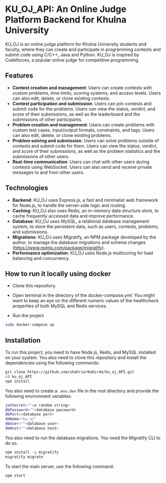 
# KU_OJ_API: An Online Judge Platform Backend for Khulna University

KU_OJ is an online judge platform for Khulna University students and faculty, where they can create and participate in programming contests and submit code using C/C++, Java and Python. KU_OJ is inspired by Codeforces, a popular online judge for competitive programming.

## Features

- **Contest creation and management**: Users can create contests with custom problems, time limits, scoring systems, and access levels. Users can also edit, delete, or clone existing contests.
- **Contest participation and submission**: Users can join contests and submit code for the problems. Users can view the status, verdict, and score of their submissions, as well as the leaderboard and the submissions of other participants.
- **Problem creation and management**: Users can create problems with custom test cases, input/output formats, constraints, and tags. Users can also edit, delete, or clone existing problems.
- **Problem solving and submission**: Users can solve problems outside of contests and submit code for them. Users can view the status, verdict, and score of their submissions, as well as the problem statistics and the submissions of other users.
- **Real-time communication**: Users can chat with other users during contests using WebSocket. Users can also send and receive private messages to and from other users.

## Technologies

- **Backend**: KU_OJ uses Express.js, a fast and minimalist web framework for Node.js, to handle the server-side logic and routing.
- **Caching**: KU_OJ also uses Redis, an in-memory data structure store, to cache frequently accessed data and improve performance.
- **Database**: KU_OJ uses MySQL, a relational database management system, to store the persistent data, such as users, contests, problems, and submissions.
- **Migrations**: KU_OJ uses Migratify, an NPM package developed by the author, to manage the database migrations and schema changes (<https://www.npmjs.com/package/migratify>).
- **Performance optimization**: KU_OJ uses Node.js multicoring for load balancing and concurrency.

## How to run it locally using docker

- Clone this repository.

- Open terminal in the directory of the docker-compose.yml. You might want to keep an eye on the different numeric values of the healthcheck properties of both MySQL and Redis services.
- Run the project

```bash
sudo docker-compose up
```

## Installation

To run this project, you need to have Node.js, Redis, and MySQL installed on your system. You also need to clone this repository and install the dependencies using the following commands:

```bash
git clone https://github.com/shahriarKabir44/ku_oj_API.git
cd ku_oj_API
npm install

```

You also need to create a `.env.dev` file in the root directory and provide the following environment variables:

```bash
jwtSecret=""<a random string>
dbPassword=""<database password>
dbPort=<database port>
dbName="ku_oj"
dbUser=""<database user>
dbHost=""<database host>
```

You also need to run the database migrations. You need the Migratify CLI to do so.

```bash
npm install -g migratify 
migratify migrate
```

To start the main server, use the following command:

```bash
npm start
```
